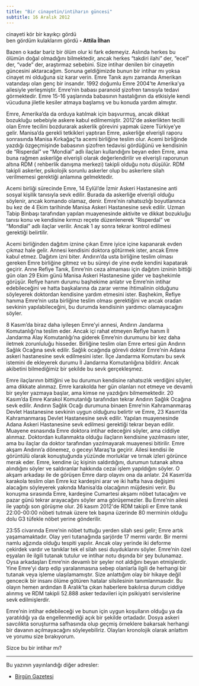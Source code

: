 ```yaml
---
title: "Bir cinayetin/intiharın güncesi"
subtitle: 16 Aralık 2012
---
```


<p class="pl-4"><quote>
cinayeti kör bir kayıkçı gördü<br>
ben gördüm kulaklarım gördü
</quote>
<b>- Attila İlhan</b>
</p>

Bazen o kadar bariz bir ölüm olur ki fark edemeyiz. Aslında herkes bu ölümün doğal olmadığını bilmektedir, ancak herkes “takdiri ilahi” der, “ecel” der, “vade” der, araştırmaz sebebini. Size intihar denilen bir cinayetin güncesini aktaracağım. Sonuna geldiğimizde bunun bir intihar mı yoksa cinayet mi olduğuna siz karar verin. Emre Tanık aynı zamanda Amerikan vatandaşı olan genç bir insandır. 1992 doğumlu Emre 2004'te Amerika’ya ailesiyle yerleşmiştir. Emre’nin babası paranoid şizofren tanısıyla tedavi görmektedir. Emre 15-16 yaşlarında babasının hastalığının da etkisiyle kendi vücuduna jiletle kesiler atmaya başlamış ve bu konuda yardım almıştır. 

Emre, Amerika’da da orduya katılmak için başvurmuş, ancak dikkat bozukluğu sebebiyle askere kabul edilmemiştir. 2012'de askerlikten tecilli olan Emre tecilini bozdurarak askerlik görevini yapmak üzere Türkiye’ye gelir. Manisa’da gerekli tetkikleri yaptıran Emre, askerliğe elverişli raporu sonrasında Manisa Kırkağaç’ta acemi birliğine teslim olur. Acemi birliğinde yazdığı özgeçmişinde babasının şizofren tedavisi gördüğünü ve kendisinin de  “Risperdal” ve “Mondial” adlı ilaçları kullandığını beyan eden Emre, ama buna rağmen askerliğe elverişli olarak değerlendirilir ve elverişli raporunun altına RDM ( rehberlik danışma merkezi) takipli olduğu notu düşülür.  RDM takipli askerler, psikolojik sorunlu askerler olup bu askerlere silah verilmemesi gerektiği anlamına gelmektedir.

Acemi birliği sürecinde Emre, 14 Eylül’de  İzmir Askeri Hastanesine anti sosyal kişilik tanısıyla sevk edilir. Burada da askerliğe elverişli olduğu söylenir, ancak komando olamaz, denir. Emre’nin rahatsızlığı boyutlanınca bu kez de 4 Ekim tarihinde Manisa Askeri Hastanesine sevk edilir. Uzman Tabip Binbaşı tarafından yapılan muayenesinde aktivite ve dikkat bozukluğu tanısı konu ve  kendisine kırmızı reçete düzenlenerek “Risperdal” ve “Mondial” adlı ilaçlar verilir. Ancak 1 ay sonra tekrar kontrol edilmesi gerektiği belirtilir.

Acemi birliğinden dağıtım iznine çıkan Emre iyice içine kapanarak evden çıkmaz hale gelir. Annesi kendisini doktora götürmek ister, ancak Emre kabul etmez. Dağıtım izni biter. Andırın’da usta birliğine teslim olması gereken Emre birliğine gitmez ve bu süreyi de yine evde kendini kapatarak geçirir. 
Anne Refiye Tanık, Emre’nin ceza almaması için dağıtım izninin bittiği gün olan 29 Ekim günü Manisa Askeri Hastanesine gider ve başhekimle görüşür. Refiye hanım durumu başhekime anlatır ve Emre’nin intihar edebileceğini ve hatta başkalarına da zarar verme ihtimalinin olduğunu söyleyerek doktordan kendisine yardım etmesini ister.  Başhekim, Refiye hanıma Emre’nin usta birliğine teslim olması gerektiğini ve ancak oradan sevkinin yapılabileceğini, bu durumda kendisinin yardımcı olamayacağını söyler.

8 Kasım’da biraz daha iyileşen Emre’yi annesi, Andırın Jandarma Komutanlığı’na teslim eder. Ancak içi rahat etmeyen Refiye hanım İl Jandarma Alay Komutanlığı’na giderek Emre’nin durumunu bir kez daha iletmek zorunluluğu hisseder. Birliğine teslim olan Emre ertesi gün Andırın Sağlık Ocağına sevk edilir. Sağlık ocağında görevli doktor Emre’nin Adana askeri hastanesine sevk edilmesini ister. İlçe Jandarma Komutanı bu sevk istemini de ekleyerek durumu İl Jandarma Komutanlığına bildirir. Ancak akibetini bilmediğimiz bir şekilde bu sevk gerçekleşmez.

Emre ilaçlarının bittiğini ve bu durumun kendisine rahatsızlık verdiğini söyler, ama dikkate alınmaz. Emre karakolda her gün olanları not etmeye ve devamlı bir şeyler yazmaya başlar, ama kimse ne yazdığını bilmemektedir. 20 Kasım’da Emre Karakol Komutanlığı tarafından tekrar Andırın Sağlık Ocağına sevk edilir. Andırın Sağlık Ocağı durumuna binaen Emre’nin Kahramanmaraş Devlet Hastanesine sevkinin uygun olduğunu belirtir ve Emre, 23 Kasım’da Kahramanmaraş Devlet Hastanesine sevk edilir. Yapılan muayenesinde Adana Askeri Hastanesine sevk edilmesi gerektiği tekrar beyan edilir. Muayene esnasında Emre doktora intihar edeceğini söyler, ama ciddiye alınmaz. Doktordan kullanmakta olduğu ilaçların kendisine yazılmasını ister, ama bu ilaçlar da doktor tarafından yazılmayarak muayenesi bitirilir. Emre akşam Andırın’a dönemez, o geceyi Maraş’ta geçirir. Ailesi kendisi ile görüntülü olarak konuştuğunda yüzünde morluklar ve tırnak izleri görünce merak eder. Emre, kendine üç kişinin saldırdığını, durumun tutanak altına alındığını söyler ve saldıranlar hakkında cezai işlem yapıldığını söyler. O akşam arkadaşı ile de görüşen Emre darp olayını ona da anlatır. 24 Kasım’da karakola teslim olan Emre kız kardeşini arar ve iki hafta hava değişimi alacağını söyleyerek yakında Manisa’da olacağının müjdesini verir. Bu konuşma sırasında Emre, kardeşine Cumartesi akşamı nöbet tutacağını ve pazar günü tekrar arayacağını söyler ama görüşemezler. Bu Emre’nin ailesi ile yaptığı son görüşme olur. 26 kasım 2012'de RDM takipli er Emre tanık 22:00-00:00 nöbeti tutmak üzere tek başına üzerinde 80 merminin olduğu dolu G3 tüfekle nöbet yerine gönderilir.

23:55 civarında Emre’nin nöbet tuttuğu yerden silah sesi gelir; Emre artık yaşamamaktadır. Olay yeri tutanağında şarjörde 17 mermi vardır. Bir mermi namlu ağzında olduğu tespiti yapılır. Ancak olay yerinde iki deforme çekirdek vardır ve tanıklar tek el silah sesi duyduklarını söyler. Emre’nin özel eşyaları ile ilgili tutanak tutulur ve intihar notu dışında bir şey bulunamaz. Oysa arkadaşları Emre’nin devamlı bir şeyler not aldığını beyan etmişlerdir. Yine Emre’yi darp edip yaralanmasına sebep olanlarla ilgili de herhangi bir tutanak veya işleme ulaşılamamıştır. Size anlattığım olay bir hikaye değil gencecik bir insanı ölüme götüren hatalar silsilesinin tanımlanmasıdır. Bu olayın hemen ardından 8 Aralık’ta çıkan haberlere bakılırsa durum ciddiye alınmış ve RDM takipli 52.888 asker tedavileri için psikiyatri servislerine sevk edilmişlerdir.

Emre’nin intihar edebileceği ve bunun için uygun koşulların olduğu ya da yaratıldığı ya da engellenmediği açık bir şekilde ortadadır. Dosya askeri savcılıkta soruşturma safhasında olup geçmiş örneklere bakarsak herhangi bir davanın açılmayacağını söyleyebiliriz. Olayları kronolojik olarak anlattım ve yorumu size bırakıyorum.

Sizce bu bir intihar mı?

<hr>
Bu yazının yayınlandığı diğer adresler:
<ul>
  <li>
    <a href="https://www.birgun.net/haber/bir-cinayetin-intiharin-guncesi-63647">
      Birgün Gazetesi
    </a>
  </li>
</ul>
